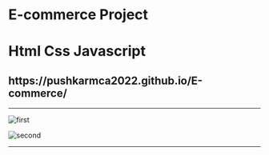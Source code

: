 # E-commerce  Project
<h1>Html Css Javascript</h1>
<h2>https://pushkarmca2022.github.io/E-commerce/</h2>
<hr>

![first](https://user-images.githubusercontent.com/74053116/144530020-e708bcf1-7ab3-42b0-8b7f-95ccab7d5755.PNG)

![second](https://user-images.githubusercontent.com/74053116/144529836-84eacea3-0568-4937-81a9-ec7ed0f56813.PNG)
<hr>
